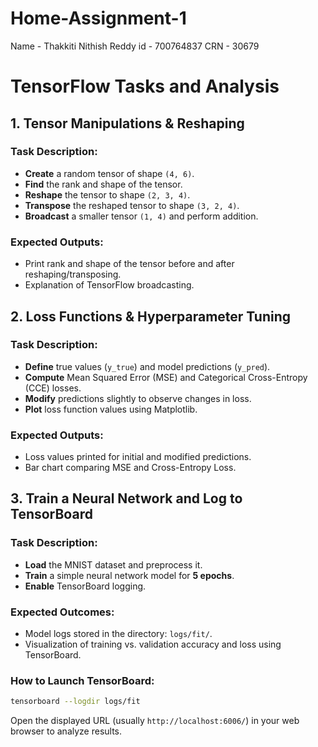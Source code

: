 # Home-Assignment-1
Name - Thakkiti Nithish Reddy
id -  700764837
CRN - 30679



# TensorFlow Tasks and Analysis

## 1. Tensor Manipulations & Reshaping

### Task Description:

* **Create** a random tensor of shape `(4, 6)`.
* **Find** the rank and shape of the tensor.
* **Reshape** the tensor to shape `(2, 3, 4)`.
* **Transpose** the reshaped tensor to shape `(3, 2, 4)`.
* **Broadcast** a smaller tensor `(1, 4)` and perform addition.

### Expected Outputs:

* Print rank and shape of the tensor before and after reshaping/transposing.
* Explanation of TensorFlow broadcasting.

## 2. Loss Functions & Hyperparameter Tuning

### Task Description:

* **Define** true values (`y_true`) and model predictions (`y_pred`).
* **Compute** Mean Squared Error (MSE) and Categorical Cross-Entropy (CCE) losses.
* **Modify** predictions slightly to observe changes in loss.
* **Plot** loss function values using Matplotlib.

### Expected Outputs:

* Loss values printed for initial and modified predictions.
* Bar chart comparing MSE and Cross-Entropy Loss.

## 3. Train a Neural Network and Log to TensorBoard

### Task Description:

* **Load** the MNIST dataset and preprocess it.
* **Train** a simple neural network model for **5 epochs**.
* **Enable** TensorBoard logging.

### Expected Outcomes:

* Model logs stored in the directory: `logs/fit/`.
* Visualization of training vs. validation accuracy and loss using TensorBoard.

### How to Launch TensorBoard:

```bash
tensorboard --logdir logs/fit
```

Open the displayed URL (usually `http://localhost:6006/`) in your web browser to analyze results.
